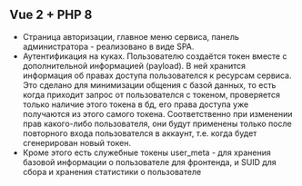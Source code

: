 ## Vue 2 + PHP 8  
- Страница авторизации, главное меню сервиса, панель администратора - реализовано в виде SPA.  
- Аутентификация на куках. Пользователю создаётся токен вместе с дополнительной информацией (payload). В ней хранится информация об правах доступа пользователся к ресурсам сервиса. Это сделано для минимизации общения с базой данных, то есть когда приходит запрос от пользователся с токеном, проверяется только наличие этого токена в бд, его права доступа уже получаются из этого самого токена. Соответственно при изменении прав какого-либо пользователя, они будут применены только после повторного входа пользователся в аккаунт, т.е. когда будет сгенерирован новый токен.
- Кроме этого есть служебные токены user_meta - для хранения базовой информации о пользователе для фронтенда, и SUID для сбора и хранения статистики о пользователе
